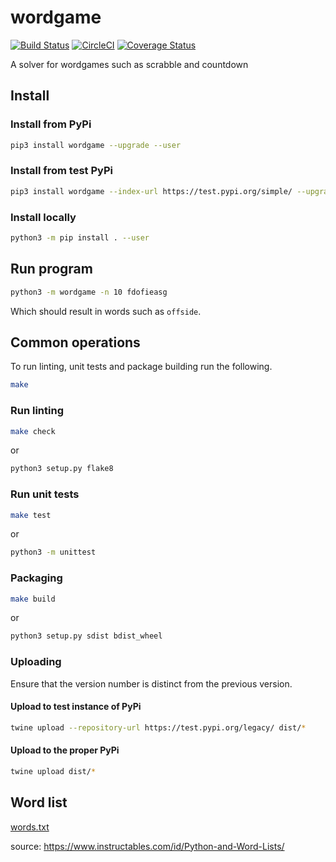 # wordgame
[![Build Status](https://travis-ci.org/AaronRobson/wordgame.svg?branch=master)](https://travis-ci.org/AaronRobson/wordgame)
[![CircleCI](https://circleci.com/gh/AaronRobson/wordgame.svg?style=svg)](https://circleci.com/gh/AaronRobson/wordgame)
[![Coverage Status](https://coveralls.io/repos/github/AaronRobson/wordgame/badge.svg?branch=master)](https://coveralls.io/github/AaronRobson/wordgame?branch=master)

A solver for wordgames such as scrabble and countdown

## Install

### Install from PyPi
```bash
pip3 install wordgame --upgrade --user
```

### Install from test PyPi
```bash
pip3 install wordgame --index-url https://test.pypi.org/simple/ --upgrade --user
```

### Install locally
```bash
python3 -m pip install . --user
```

## Run program
```bash
python3 -m wordgame -n 10 fdofieasg
```
Which should result in words such as `offside`.

## Common operations
To run linting, unit tests and package building run the following.
```bash
make
```

### Run linting
```bash
make check
```
or
```bash
python3 setup.py flake8
```

### Run unit tests
```bash
make test
```
or
```bash
python3 -m unittest
```

### Packaging
```bash
make build
```
or
```bash
python3 setup.py sdist bdist_wheel
```

### Uploading
Ensure that the version number is distinct from the previous version.

#### Upload to test instance of PyPi
```bash
twine upload --repository-url https://test.pypi.org/legacy/ dist/*
```

#### Upload to the proper PyPi
```bash
twine upload dist/*
```

## Word list
[words.txt](words.txt)

source: https://www.instructables.com/id/Python-and-Word-Lists/

